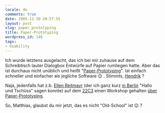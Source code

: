 ```yaml
---
locale: de
comments: true
date: 2005-12-30 20:57:55
layout: post
slug: paper_prototyping
title: Paper-Prototyping
wordpress_id: 146
tags:
- Usability
---
```


Ich wurde letztens ausgelacht, das ich bei mir zuhause auf dem Schreibtisch
lauter Dialogbox Entwürfe auf Papier rumliegen hatte. Aber das ist durchaus
nicht unüblich und heißt
"[Paper-Prototyping](http://en.wikipedia.org/wiki/Paper_prototyping)". Ist
einfach schneller und einfacher als jegliche Software :wink: . Stimmts,
[Hendrik](http://loneguard.de) ?

Naja, jedenfalls hat z.b. [Ellen Reitmayr](http://www.ellen.reitmayr.net/) (der
ich ganz kurz [in Berlin](http://blog.wannawork.de/index.php/2005/12/10/usability_meeting_mit_bjorn)
"Hallo und Tschüss" sagen konnte) auf dem
[22C3](http://events.ccc.de/congress/2005/fahrplan/index.en.html) einen
Workshop gehalten [über Paper-Prototyping](http://golem.de/0512/42433.html).

So, Matthias, glaubst du mir jetzt, das es nicht "Old-School" ist :wink: ?
